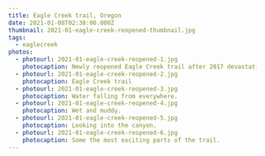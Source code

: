 ```yaml
---
title: Eagle Creek trail, Oregon
date: 2021-01-08T02:38:00.000Z
thumbnail: 2021-01-eagle-creek-reopened-thumbnail.jpg
tags:
  - eaglecreek
photos:
  - photourl: 2021-01-eagle-creek-reopened-1.jpg
    photocaption: Newly reopened Eagle Creek trail after 2017 devastating burn
  - photourl: 2021-01-eagle-creek-reopened-2.jpg
    photocaption: Eagle Creek trail
  - photourl: 2021-01-eagle-creek-reopened-3.jpg
    photocaption: Water falling from everywhere.
  - photourl: 2021-01-eagle-creek-reopened-4.jpg
    photocaption: Wet and muddy.
  - photourl: 2021-01-eagle-creek-reopened-5.jpg
    photocaption: Looking into the canyon.
  - photourl: 2021-01-eagle-creek-reopened-6.jpg
    photocaption: Some the most exciting parts of the trail.
---
```

